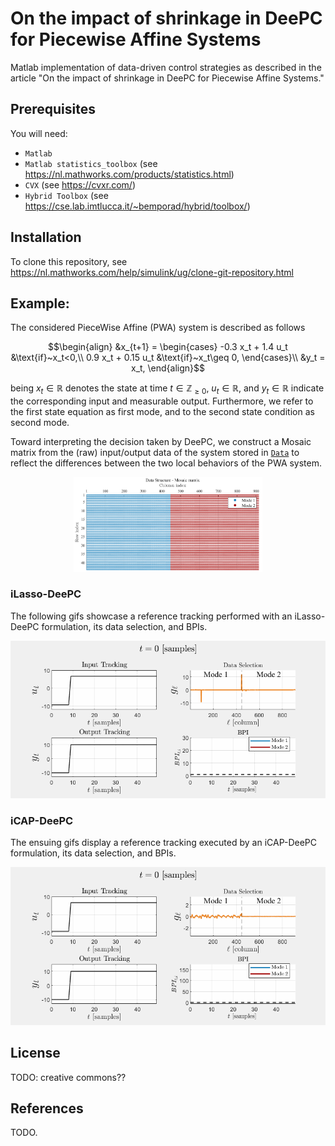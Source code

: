# On the impact of shrinkage in DeePC for Piecewise Affine Systems

Matlab implementation of data-driven control strategies as described in the article
"On the impact of shrinkage in DeePC for Piecewise Affine Systems."

## Prerequisites

You will need:

- `Matlab`
- `Matlab statistics_toolbox` (see https://nl.mathworks.com/products/statistics.html)
- `CVX` (see https://cvxr.com/)
- `Hybrid Toolbox` (see https://cse.lab.imtlucca.it/~bemporad/hybrid/toolbox/)

## Installation

To clone this repository, see https://nl.mathworks.com/help/simulink/ug/clone-git-repository.html

## Example: 

The considered PieceWise Affine (PWA) system is described as follows

```math
\begin{align}
     &x_{t+1} = \begin{cases}
         -0.3 x_t + 1.4 u_t &\text{if}~x_t<0,\\
         0.9 x_t + 0.15 u_t &\text{if}~x_t\geq 0,
\end{cases}\\
 &y_t = x_t,
\end{align}
```
being $x_t \in ℝ$ denotes the state at time $t\in ℤ_{\geq0}$, $u_t \in ℝ$, and $y_t \in ℝ$ indicate the corresponding input and measurable output. Furthermore, we refer to the first state equation as first mode, and to the second state condition as second mode.

Toward interpreting the decision taken by DeePC, we construct a Mosaic matrix from the (raw) input/output data of the system stored in [`Data`](Data) to reflect the differences between the two local behaviors of the PWA system.

<p align="center">
  <img src="imgs/Mosaic_matrix.png" width="60%" alt='A two-modes Mosaic matrix'>
</p>

### iLasso-DeePC
The following gifs showcase a reference tracking performed with an iLasso-DeePC formulation, its data selection, and BPIs.

<p align="center">
     <img src="gifs/iLasso.gif" alt="iLasso-DeePC trajectory tracking, data selection, and BPIs">
</p> 

### iCAP-DeePC
The ensuing gifs display a reference tracking executed by an iCAP-DeePC formulation, its data selection, and BPIs.

<p align="center">
     <img src="gifs/iCAP.gif" alt="iCAP-DeePC trajectory tracking, data selection, and BPIs">
</p> 

## License
TODO: creative commons??


## References
TODO.

